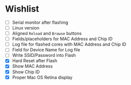 # Wishlist
- [ ] Serial monitor after flashing
- [ ] Linux version
- [ ] Aligned `Reload` and `Browse` buttons
- [ ] Fields/placeholders for MAC Address and Chip ID
- [ ] Log file for flashed cores with MAC Address and Chip ID
- [ ] Field for Device Name for Log file
- [ ] Write SSID/Password into Flash 
- [x] Hard Reset after Flash
- [x] Show MAC Address
- [x] Show Chip ID
- [x] Proper Mac OS Retina display
